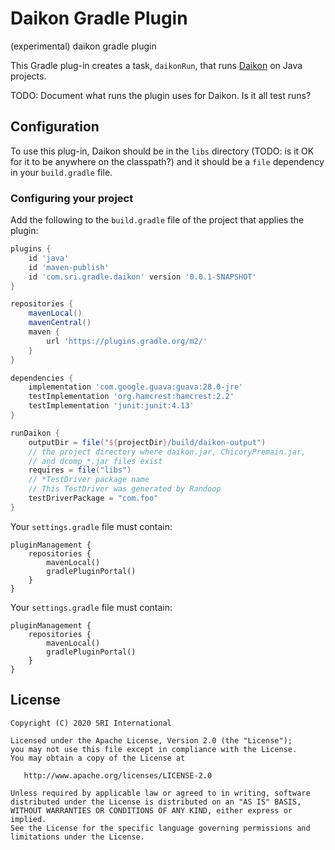 # Daikon Gradle Plugin
(experimental) daikon gradle plugin

This Gradle plug-in creates a task, `daikonRun`, that runs [Daikon](https://plse.cs.washington.edu/daikon/) on Java projects.

TODO: Document what runs the plugin uses for Daikon.  Is it all test runs?


## Configuration

To use this plug-in, Daikon should be in the `libs` directory (TODO: is it OK for it to be anywhere on the classpath?) and it should be a `file` dependency in your `build.gradle` file.

### Configuring your project

Add the following to the `build.gradle` file of the project that applies the plugin:

```groovy
plugins {
    id 'java'
    id 'maven-publish'
    id 'com.sri.gradle.daikon' version '0.0.1-SNAPSHOT'
}

repositories {
    mavenLocal()
    mavenCentral()
    maven {
        url 'https://plugins.gradle.org/m2/'
    }
}

dependencies { 
    implementation 'com.google.guava:guava:28.0-jre'
    testImplementation 'org.hamcrest:hamcrest:2.2'
    testImplementation 'junit:junit:4.13'
}
```

```groovy
runDaikon {
    outputDir = file("${projectDir}/build/daikon-output")
    // the project directory where daikon.jar, ChicoryPremain.jar,
    // and dcomp_*.jar files exist  
    requires = file("libs")
    // *TestDriver package name
    // This TestDriver was generated by Randoop 
    testDriverPackage = "com.foo"
}
```

Your `settings.gradle` file must contain:

```
pluginManagement {
    repositories {
        mavenLocal()
        gradlePluginPortal()
    }
}
```

Your `settings.gradle` file must contain:

```
pluginManagement {
    repositories {
        mavenLocal()
        gradlePluginPortal()
    }
}
```

## License

    Copyright (C) 2020 SRI International

    Licensed under the Apache License, Version 2.0 (the "License");
    you may not use this file except in compliance with the License.
    You may obtain a copy of the License at

       http://www.apache.org/licenses/LICENSE-2.0

    Unless required by applicable law or agreed to in writing, software
    distributed under the License is distributed on an "AS IS" BASIS,
    WITHOUT WARRANTIES OR CONDITIONS OF ANY KIND, either express or implied.
    See the License for the specific language governing permissions and
    limitations under the License.
